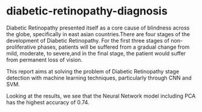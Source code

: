 # diabetic-retinopathy-diagnosis

Diabetic Retinopathy presented itself as a core cause of blindness across the globe, specifically in east asian countries.There are four stages of the development of Diabetic Retinopathy. For the first three stages of non-proliferative phases, patients will be suffered from a gradual change from mild, moderate, to severe,and in the final stage, the patient would suffer from permanent loss of vision.

This report aims at solving the problem of Diabetic Retinopathy stage detection with machine learning techniques, particularly through CNN and SVM. 

Looking at the results, we see that the Neural Network model including PCA has the highest accuracy of 0.74.

